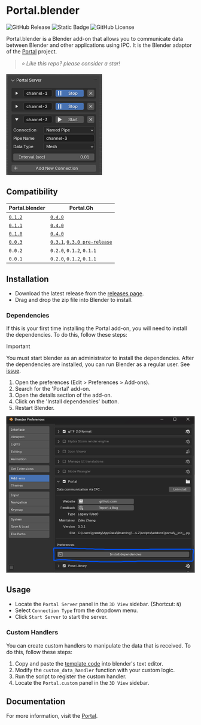 # Portal.blender
![GitHub Release](https://img.shields.io/github/v/release/sean1832/portal.blender)
![Static Badge](https://img.shields.io/badge/blender-4.2.0%2B-blue)
![GitHub License](https://img.shields.io/github/license/sean1832/portal.blender)

Portal.blender is a Blender add-on that allows you to communicate data between Blender and other applications using IPC. It is the Blender adaptor of the [Portal](https://github.com/sean1832/portal) project.

> *⭐️ Like this repo? please consider a star!*

![image](/doc/images/portal-server-panel.png)

## Compatibility
| Portal.blender                                                           | Portal.Gh                                                                                                                                      |
| ------------------------------------------------------------------------ | ---------------------------------------------------------------------------------------------------------------------------------------------- |
| [`0.1.2`](https://github.com/sean1832/Portal.blender/releases/tag/0.1.2) | [`0.4.0`](https://github.com/sean1832/Portal/releases/tag/0.4.0)                                                                               |
| [`0.1.1`](https://github.com/sean1832/Portal.blender/releases/tag/0.1.1) | [`0.4.0`](https://github.com/sean1832/Portal/releases/tag/0.4.0)                                                                               |
| [`0.1.0`](https://github.com/sean1832/Portal.blender/releases/tag/0.1.0) | [`0.4.0`](https://github.com/sean1832/Portal/releases/tag/0.4.0)                                                                               |
| [`0.0.3`](https://github.com/sean1832/Portal.blender/releases/tag/0.0.3) | [`0.3.1`](https://github.com/sean1832/Portal/releases/tag/0.3.1), [`0.3.0 pre-release`](https://github.com/sean1832/Portal/releases/tag/0.3.0) |
| `0.0.2`                                                                  | `0.2.0`, `0.1.2`, `0.1.1`                                                                                                                      |
| `0.0.1`                                                                  | `0.2.0`, `0.1.2`, `0.1.1`                                                                                                                      |

## Installation
- Download the latest release from the [releases page](https://github.com/sean1832/Portal.blender/releases/latest).
- Drag and drop the zip file into Blender to install.

### Dependencies
If this is your first time installing the Portal add-on, you will need to install the dependencies. To do this, follow these steps:
> [!IMPORTANT]
> You must start blender as an administrator to install the dependencies. After the dependencies are installed, you can run Blender as a regular user. See [issue](https://github.com/sean1832/Portal.blender/issues/1).
1. Open the preferences (Edit > Preferences > Add-ons).
2. Search for the 'Portal' add-on.
3. Open the details section of the add-on.
4. Click on the 'Install dependencies' button.
5. Restart Blender.

![image](/doc/images/dependencies-installation.png)

## Usage
- Locate the `Portal Server` panel in the `3D View` sidebar. (Shortcut: `N`)
- Select `Connection Type` from the dropdown menu.
- Click `Start Server` to start the server.

### Custom Handlers
You can create custom handlers to manipulate the data that is received. To do this, follow these steps:
1. Copy and paste the [template code](/templates/custom_data_handler.py) into blender's text editor.
2. Modify the `custom_data_handler` function with your custom logic.
3. Run the script to register the custom handler.
4. Locate the `Portal.custom` panel in the `3D View` sidebar.


## Documentation
For more information, visit the [Portal](https://github.com/sean1832/portal).
